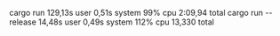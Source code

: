 cargo run  129,13s user 0,51s system 99% cpu 2:09,94 total
cargo run --release  14,48s user 0,49s system 112% cpu 13,330 total
